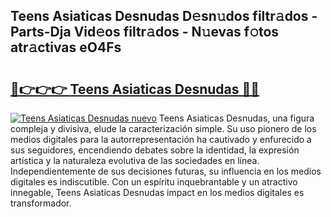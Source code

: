 ## Teens Asiaticas Desnudas D𝚎sn𝚞dos filtr𝚊dos - Parts-Dja Vid𝚎os filtr𝚊dos - N𝚞evas f𝚘tos atr𝚊ctivas eO4Fs

# <h2><a href="http://mb3vzxb.tromn.icu/?c=Teens+Asiaticas+Desnudas">🔗👉👉👉 Teens Asiaticas Desnudas 🔗🔗</a></h2>

[![Teens Asiaticas Desnudas nuevo](https://i.imgur.com/pEAQMta.gif)](http://mb3vzxb.tromn.icu/?c=Teens+Asiaticas+Desnudas)
Teens Asiaticas Desnudas, una figura compleja y divisiva, elude la caracterización simple. Su uso pionero de los medios digitales para la autorrepresentación ha cautivado y enfurecido a sus seguidores, encendiendo debates sobre la identidad, la expresión artística y la naturaleza evolutiva de las sociedades en línea. Independientemente de sus decisiones futuras, su influencia en los medios digitales es indiscutible. Con un espíritu inquebrantable y un atractivo innegable, Teens Asiaticas Desnudas impact en los medios digitales es transformador.

